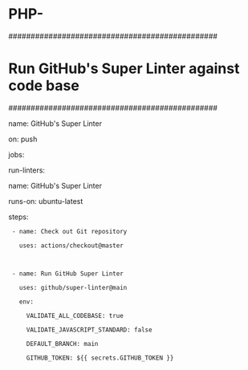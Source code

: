 # PHP-
###############################################

# Run GitHub's Super Linter against code base #

###############################################



name: GitHub's Super Linter

on: push



jobs:

 run-linters:

   name: GitHub's Super Linter

   runs-on: ubuntu-latest



   steps:

     - name: Check out Git repository

       uses: actions/checkout@master

      

     - name: Run GitHub Super Linter

       uses: github/super-linter@main

       env:

         VALIDATE_ALL_CODEBASE: true

         VALIDATE_JAVASCRIPT_STANDARD: false

         DEFAULT_BRANCH: main

         GITHUB_TOKEN: ${{ secrets.GITHUB_TOKEN }}
